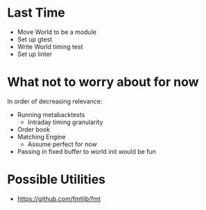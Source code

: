 # Last Time
* Move World to be a module
* Set up gtest
* Write World timing test
* Set up linter

# What not to worry about for now
In order of decreasing relevance:
* Running metabacktests
    * Intraday timing granularity
* Order book
* Matching Engine
    * Assume perfect for now
* Passing in fixed buffer to world init would be fun

# Possible Utilities
* https://github.com/fmtlib/fmt
